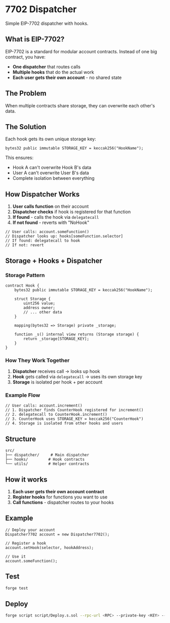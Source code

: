# 7702 Dispatcher

Simple EIP-7702 dispatcher with hooks.

## What is EIP-7702?

EIP-7702 is a standard for modular account contracts. Instead of one big contract, you have:
- **One dispatcher** that routes calls
- **Multiple hooks** that do the actual work
- **Each user gets their own account** - no shared state

## The Problem

When multiple contracts share storage, they can overwrite each other's data.

## The Solution

Each hook gets its own unique storage key:
```solidity
bytes32 public immutable STORAGE_KEY = keccak256("HookName");
```

This ensures:
- Hook A can't overwrite Hook B's data
- User A can't overwrite User B's data
- Complete isolation between everything

## How Dispatcher Works

1. **User calls function** on their account
2. **Dispatcher checks** if hook is registered for that function
3. **If found** - calls the hook via `delegatecall`
4. **If not found** - reverts with "NoHook"

```solidity
// User calls: account.someFunction()
// Dispatcher looks up: hooks[someFunction.selector]
// If found: delegatecall to hook
// If not: revert
```

## Storage + Hooks + Dispatcher

### Storage Pattern
```solidity
contract Hook {
    bytes32 public immutable STORAGE_KEY = keccak256("HookName");
    
    struct Storage {
        uint256 value;
        address owner;
        // ... other data
    }
    
    mapping(bytes32 => Storage) private _storage;
    
    function _s() internal view returns (Storage storage) {
        return _storage[STORAGE_KEY];
    }
}
```

### How They Work Together
1. **Dispatcher** receives call → looks up hook
2. **Hook** gets called via `delegatecall` → uses its own storage key
3. **Storage** is isolated per hook + per account

### Example Flow
```solidity
// User calls: account.increment()
// 1. Dispatcher finds CounterHook registered for increment()
// 2. delegatecall to CounterHook.increment()
// 3. CounterHook uses STORAGE_KEY = keccak256("CounterHook")
// 4. Storage is isolated from other hooks and users
```

## Structure

```
src/
├── dispatcher/     # Main dispatcher
├── hooks/         # Hook contracts  
└── utils/         # Helper contracts
```

## How it works

1. **Each user gets their own account contract**
2. **Register hooks** for functions you want to use
3. **Call functions** - dispatcher routes to your hooks

## Example

```solidity
// Deploy your account
Dispatcher7702 account = new Dispatcher7702();

// Register a hook
account.setHook(selector, hookAddress);

// Use it
account.someFunction();
```

## Test

```bash
forge test
```

## Deploy

```bash
forge script script/Deploy.s.sol --rpc-url <RPC> --private-key <KEY> --broadcast
```
